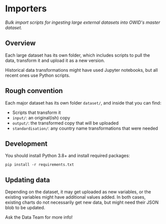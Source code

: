 # Importers

_Bulk import scripts for ingesting large external datasets into OWID's master dataset._

## Overview

Each large dataset has its own folder, which includes scripts to pull the data, transform it and upload it as a new version.

Historical data transformations might have used Jupyter notebooks, but all recent ones use Python scripts.

## Rough convention

Each major dataset has its own folder `dataset/`, and inside that you can find:

- Scripts that transform it
- `input/`: an original(ish) copy
- `output/`: the transformed copy that will be uploaded
- `standardisation/`: any country name transformations that were needed

## Development

You should install Python 3.8+ and install required packages:

```
pip install -r requirements.txt
```

## Updating data

Depending on the dataset, it may get uploaded as new variables, or the existing variables might have additional values added. In both cases, existing charts do not necessarily get new data, but might need their JSON blob to be updated.

Ask the Data Team for more info!

